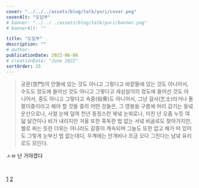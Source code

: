 ```yaml
---
cover: "../../../assets/blog/talk/yuri/cover.png"
coverAlt: "도입부"
# banner: "../../../assets/blog/talk/yuri/banner.png"
# bannerAlt: ""

title: "도입부"
description: ""
# author:
publicationDate: 2022-06-06
# creationDate: "June 2022"
sortOrder: 15
---
```


> 공문(空門)의 안뜰에 있는 것도 아니고 그렇다고 바깥뜰에 있는 것도 아니어서, 수도도 정도에 들어선 것도 아니고 그렇다고 세상살이의 정도에 들어선 것도 아니어서, 중도 아니고 그렇다고 속중(俗衆)도 아니어서, 그냥 걸사(乞士)라거나 돌팔이중이라고 해야 할 것들 중의 어떤 것들은, 그 영봉을 구름에 머리 감기는 동녘 운산으로나, 사철 눈에 덮여 천년 동정스런 북녘 눈뫼로나, 미친 년 오줌 누듯 여덟 달간이나 비가 내리지만 겨울 또한 혹독한 법 없는 서녘 비골로도 찾아가지만, 별로 찌는 듯한 더위는 아니라도 갈증이 계속되며 그늘도 또한 없고 해가 떠 있어도 그렇게 눈부신 법 없는데다, 우계에는 안개비나 조금 오다 그친다는 남녘 유리로도 모인다.

ㅅㅂ 난 가야겠다

<br>

<a href="https://sacred-texts.com/bud/tib/psydead.htm" target="_blank" class="">1</a>
<a href="https://blog.naver.com/bgwsnirwow/130156559022" target="_blank" class="">2</a>

